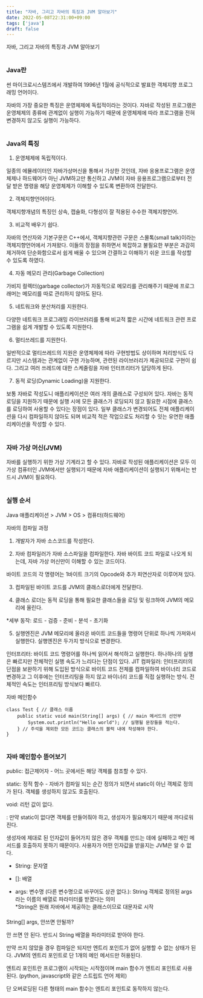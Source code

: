 ```yaml
---
title: "자바, 그리고 자바의 특징과 JVM 알아보기"
date: 2022-05-08T22:31:00+09:00
tags: ['java']
draft: false
---
```


자바, 그리고 자바의 특징과 JVM 알아보기
<!--more--> 

#
### Java란
썬 마이크로시스템즈에서 개발하여 1996년 1월에 공식적으로 발표한 객체지향 프로그래밍 언어이다.

자바의 가장 중요한 특징은 운영체제에 독립적이라는 것이다. 자바로 작성된 프로그램은 운영체제의 종류에 관계없이 실행이 가능하기 때문에 운영체제에 따라 프로그램을 전혀 변경하지 않고도 실행이 가능하다.


#
### Java의 특징
1. 운영체제에 독립적이다.

일종의 에뮬레이터인 자바가상머신을 통해서 가상한 것인데, 자바 응용프로그램은 운영체제나 하드웨어가 아닌 JVM하고만 통신하고 JVM이 자바 응용프로그램으로부터 전달 받은 명령을 해당 운영체제가 이해할 수 있도록 변환하여 전달한다.



2. 객체지향언어이다.

객체지향개념의 특징인 상속, 캡슐화, 다형성이 잘 적용된 수수한 객체지향언어.



3. 비교적 배우기 쉽다.

자바의 연산자와 기본구문은 C++에서, 객체지향관련 구문은 스몰톡(small talk)이라는 객체지향언어에서 가져왔다. 이들의 장점을 취하면서 복잡하고 불필요한 부분은 과감히 제거하여 단순화함으로서 쉽게 배울 수 있으며 간결하고 이해하기 쉬운 코드를 작성할 수 있도록 하였다.



4. 자동 메모리 관리(Garbage Collection)

가비지 컬렉터(garbage collector)가 자동적으로 메모리를 관리해주기 때문에 프로그래머는 메모리를 따로 관리하지 않아도 된다.



5. 네트워크와 분산처리를 지원한다.

다양한 네트워크 프로그래밍 라이브러리를 통해 비교적 짧은 시간에 네트워크 관련 프로그램을 쉽게 개발할 수 있도록 지원한다.



6. 멀티쓰레드를 지원한다.

일반적으로 멀티쓰레드의 지원은 운영체제에 따라 구현방법도 상이하며 처리방식도 다르지만 시스템과는 관계없이 구현 가능하며, 관련된 라이브러리가 제공되므로 구현이 쉽다. 그리고 여러 쓰레드에 대한 스케줄링을 자바 인터프리터가 담당하게 된다.   



7. 동적 로딩(Dynamic Loading)을 지원한다.

보통 자바로 작성도니 애플리케이션은 여러 개의 클래스로 구성되어 있다. 자바는 동적 로딩을 지원하기 때문에 실행 시에 모든 클래스가 로딩되지 않고 필요한 시점에 클래스를 로딩하여 사용할 수 있다는 장점이 있다. 일부 클래스가 변경되어도 전체 애플리케이션을 다시 컴파일하지 않아도 되며 비교적 적은 작업으로도 처리할 수 잇는 유연한 애플리케이션을 작성할 수 있다.


#
### 자바 가상 머신(JVM)
자바를 실행하기 위한 가상 기계라고 할 수 있다. 자바로 작성된 애플리케이션은 모두 이 가상 컴퓨터인 JVM에서만 실행되기 때문에 자바 애플리케이션이 실행되기 위해서는 반드시 JVM이 필요하다.


#
### 실행 순서
Java 애플리케이션 > JVM > OS > 컴퓨터(하드웨어)


자바의 컴파일 과정
1. 개발자가 자바 소스코드를 작성한다.

2. 자바 컴파일러가 자바 소스파일을 컴파일한다. 자바 바이트 코드 파일로 나오게 되는데, 자바 가상 머신만이 이해할 수 있는 코드이다.

바이트 코드의 각 명령어는 1바이트 크기의 Opcode와 추가 피연산자로 이루어져 있다.

3. 컴파일된 바이트 코드를 JVM의 클래스로더에게 전달한다.

4. 클래스 로더는 동적 로딩을 통해 필요한 클래스들을 로딩 및 링크하여 JVM의 메모리에 올린다.

*세부 동작: 로드 - 검증 - 준비 - 분석 - 초기화

5. 실행엔진은 JVM 메모리에 올라온 바이트 코드들을 명령어 단위로 하나씩 가져와서 실행한다. 실행엔진은 두가지 방식으로 변경한다.

인터프리터: 바이트 코드 명령어를 하나씩 읽어서 해석하고 실행한다. 하나하나의 실행은 빠르지만 전체적인 실행 속도가 느리다는 단점이 있다.
JIT 컴파일러: 인터프리터의 단점을 보완하기 위해 도입된 방식으로 바이트 코드 전체를 컴파일하여 바이너리 코드로 변경하고 그 이후에는 인터프리팅을 하지 않고 바이너리 코드를 직접 실행하는 방식. 전체적인 속도는 인터프리팅 방식보다 빠르다.


자바 메인함수
```
class Test { // 클래스 이름
    public static void main(String[] args) { // main 메서드의 선언부
        System.out.println("Hello world"); // 실행될 문장들을 적는다.
    } // 주석을 제외한 모든 코드는 클래스의 블럭 내에 작성해야 한다.
}
```

#
### 자바 메인함수 뜯어보기
public: 접근제어자 - 어느 곳에서든 해당 객체를 참조할 수 있다.

static: 정적 함수 - 자바가 컴파일 되는 순간 정의가 되면서 static이 아닌 객체로 정의가 된다. 객체를 생성하지 않고도 호출된다.

void: 리턴 값이 없다.

: 만약 static이 없다면 객체를 만들어줘야 하고, 생성자가 필요해지기 때문에 까다로워진다.

생성자에 제대로 된 인자값이 들어가지 않은 경우 객체를 만드는 데에 실패하고 메인 메서드를 호출하지 못하기 때문이다. 사용자가 어떤 인자값을 받을지는 JVM은 알 수 없다.



- String: 문자열

- []: 배열

- args: 변수명 (다른 변수명으로 바꾸어도 상관 없다.): String 객체로 정의된 args라는 이름의 배열로 파라미터를 받겠다는 의미   
*String은 원래 자바에서 제공하는 클래스이므로 대문자로 시작

####
String[] args, 안쓰면 안될까?

안 쓰면 안 된다. 반드시 String 배열을 파라미터로 받아야 한다.

만약 쓰지 않았을 경우 컴파일은 되지만 엔트리 포인트가 없어 실행할 수 없는 상태가 된다. JVM의 엔트리 포인트로 단 1개의 메인 메서드만 허용된다.



엔트리 포인트란 프로그램이 시작되는 시작점이며 main 함수가 엔트리 포인트로 사용된다. (python, javascript와 같은 스트립트 언어 제외)

단 오버로딩된 다른 형태의 main 함수는 엔트리 포인트로 동작하지 않는다.